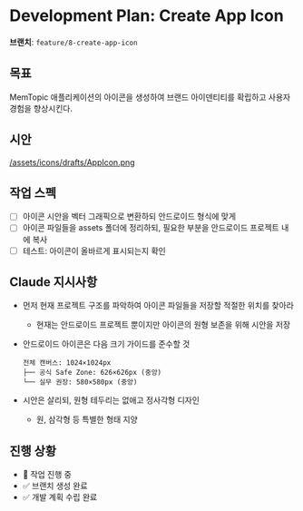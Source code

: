# Development Plan: Create App Icon

**브랜치**: `feature/8-create-app-icon`

## 목표

MemTopic 애플리케이션의 아이콘을 생성하여 브랜드 아이덴티티를 확립하고 사용자 경험을 향상시킨다.

## 시안

[/assets/icons/drafts/AppIcon.png](/assets/icons/drafts/AppIcon.png)

## 작업 스펙

- [ ] 아이콘 시안을 벡터 그래픽으로 변환하되 안드로이드 형식에 맞게
- [ ] 아이콘 파일들을 assets 폴더에 정리하되, 필요한 부분을 안드로이드 프로젝트 내에 복사
- [ ] 테스트: 아이콘이 올바르게 표시되는지 확인

## Claude 지시사항

- 먼저 현재 프로젝트 구조를 파악하여 아이콘 파일들을 저장할 적절한 위치를 찾아라
  - 현재는 안드로이드 프로젝트 뿐이지만 아이콘의 원형 보존을 위해 시안을 저장
- 안드로이드 아이콘은 다음 크기 가이드를 준수할 것

  ```plaintext
  전체 캔버스: 1024×1024px
  ├── 공식 Safe Zone: 626×626px (중앙)
  └── 실무 권장: 580×580px (중앙)
  ```

- 시안은 살리되, 원형 테두리는 없애고 정사각형 디자인
  - 원, 삼각형 등 특별한 형태 지양

## 진행 상황

- 🔄 작업 진행 중
- ✅ 브랜치 생성 완료
- ✅ 개발 계획 수립 완료
